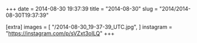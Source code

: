 +++
date = 2014-08-30 19:37:39
title = "2014-08-30"
slug = "2014/2014-08-30T19:37:39"

[extra]
images = [
    "/2014-08-30_19-37-39_UTC.jpg",
]
instagram = "https://instagram.com/p/sVZxt3oILQ"
+++

